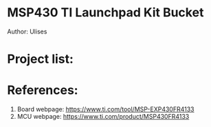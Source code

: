 # MSP430 TI Launchpad Kit Bucket
Author: Ulises

# Project list:

# References:
1. Board webpage: https://www.ti.com/tool/MSP-EXP430FR4133
2. MCU webpage: https://www.ti.com/product/MSP430FR4133
